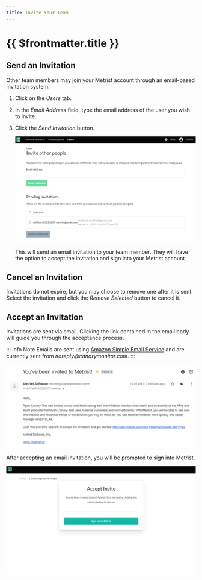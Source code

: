 ```yaml
---
title: Invite Your Team
---
```


# {{ $frontmatter.title }}

## Send an Invitation

Other team members may join your Metrist account through an email-based invitation system.

1. Click on the _Users_ tab.

1. In the _Email Address_ field, type the email address of the user you wish to invite.

1. Click the _Send Invitation_ button.

	![Invites Screen](/images/0001-invites.png)

	This will send an email invitation to your team member. They will have the option to accept the invitation and sign into your Metrist account.

## Cancel an Invitation

Invitations do not expire, but you may choose to remove one after it is sent. Select the invitation and click the _Remove Selected_ button to cancel it.

## Accept an Invitation

Invitations are sent via email. Clicking the link contained in the email body will guide you through the acceptance process.

::: info Note
Emails are sent using [Amazon Simple Email Service](https://aws.amazon.com/ses/) and are currently sent from _noreply@canarymonitor.com_.
:::

![Invitation Email](/images/0002-invites.png)

After accepting an email invitation, you will be prompted to sign into Metrist.

![Post-Acceptance](/images/0003-invites.png)
